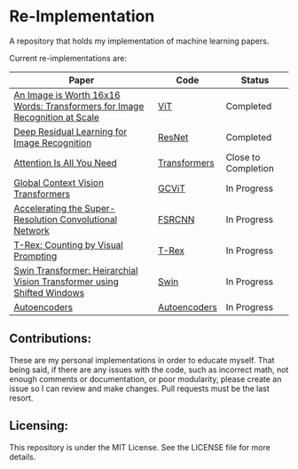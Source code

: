 # Re-Implementation

A repository that holds my implementation of machine learning papers.

Current re-implementations are:

| Paper                                                                                                          | Code                 | Status    |
|----------------------------------------------------------------------------------------------------------------|----------------------|-----------|
| [An Image is Worth 16x16 Words: Transformers for Image Recognition at Scale](https://arxiv.org/abs/2010.11929) | [ViT](./src/vit)     | Completed |
| [Deep Residual Learning for Image Recognition](https://arxiv.org/abs/1512.03385)                               | [ResNet](./src/resnet) | Completed |
| [Attention Is All You Need](https://arxiv.org/abs/1706.03762) | [Transformers](./src/attention) | Close to Completion |
| [Global Context Vision Transformers](https://arxiv.org/abs/2206.09959) | [GCViT](./src/gcvit) | In Progress |
| [Accelerating the Super-Resolution Convolutional Network](https://arxiv.org/abs/1608.00367) | [FSRCNN](./src/fsrcnn) | In Progress |
| [T-Rex: Counting by Visual Prompting](https://arxiv.org/abs/2311.13596) | [T-Rex](./src/trex) | In Progress |
| [Swin Transformer: Heirarchial Vision Transformer using Shifted Windows](https://arxiv.org/abs/2103.14030) | [Swin](./src/swin) | In Progress |
| [Autoencoders](https://arxiv.org/abs/2003.05991) | [Autoencoders](./src/autoencoders) | In Progress |

## Contributions:

These are my personal implementations in order to educate myself. That being said, if there are any issues with the
code, such as incorrect math,
not enough comments or documentation, or poor modularity, please create an issue so I can review and make changes. Pull
requests must be the last resort.

## Licensing:

This repository is under the MIT License. See the LICENSE file for more details.